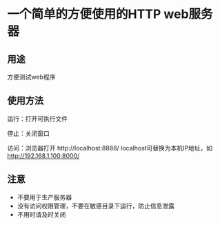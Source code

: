 # 一个简单的方便使用的HTTP web服务器

## 用途

方便测试web程序

## 使用方法

运行：打开可执行文件

停止：关闭窗口

访问：浏览器打开 http://localhost:8888/ localhost可替换为本机IP地址，如 http://192.168.1.100:8000/

## 注意

- 不要用于生产服务器
- 没有访问权限管理，不要在敏感目录下运行，防止信息泄露
- 不用时请及时关闭

